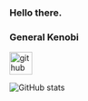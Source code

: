### Hello there.
### General Kenobi
[<img src='https://cdn.jsdelivr.net/npm/simple-icons@3.0.1/icons/github.svg' alt='github' height='40'>](https://github.com/eko2okna)  

![GitHub stats](https://github-readme-stats.vercel.app/api?username=eko2okna&show_icons=true)  
<!--
**eko2okna/eko2okna** is a ✨ _special_ ✨ repository because its `README.md` (this file) appears on your GitHub profile.

Here are some ideas to get you started:

- 🔭 I’m currently working on ...
- 🌱 I’m currently learning ...
- 👯 I’m looking to collaborate on ...
- 🤔 I’m looking for help with ...
- 💬 Ask me about ...
- 📫 How to reach me: ...
- 😄 Pronouns: ...
- ⚡ Fun fact: ...
-->
